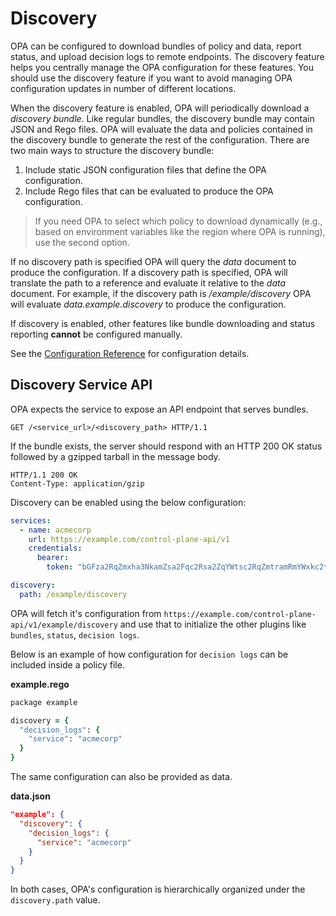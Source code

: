# Discovery

OPA can be configured to download bundles of policy and data, report status, and upload decision logs to remote endpoints. The discovery feature helps you centrally manage the OPA configuration for these features. You should use the discovery feature if you want to avoid managing OPA configuration updates in number of different locations.

When the discovery feature is enabled, OPA will periodically download a *discovery bundle*. Like regular bundles, the discovery bundle may contain JSON and Rego files. OPA will evaluate the data and policies contained in the discovery bundle to generate the rest of the configuration. There are two main ways to structure the discovery bundle:

1. Include static JSON configuration files that define the OPA configuration.
2. Include Rego files that can be evaluated to produce the OPA configuration.

> If you need OPA to select which policy to download dynamically (e.g., based on environment variables like the region where OPA is running), use the second option.

If no discovery path is specified OPA will query the *data* document to produce the configuration. If a discovery path is specified, OPA will translate the path to a reference and evaluate it relative to the *data* document. For example, if the discovery path is */example/discovery* OPA will evaluate *data.example.discovery* to produce the configuration.

If discovery is enabled, other features like bundle downloading and status reporting **cannot** be configured manually.

See the [Configuration Reference](configuration.md) for configuration details.

## Discovery Service API

OPA expects the service to expose an API endpoint that serves bundles.

```http
GET /<service_url>/<discovery_path> HTTP/1.1
```

If the bundle exists, the server should respond with an HTTP 200 OK status
followed by a gzipped tarball in the message body.

```http
HTTP/1.1 200 OK
Content-Type: application/gzip
```

Discovery can be enabled using the below configuration:

```yaml
services:
  - name: acmecorp
    url: https://example.com/control-plane-api/v1
    credentials:
      bearer:
        token: "bGFza2RqZmxha3NkamZsa2Fqc2Rsa2ZqYWtsc2RqZmtramRmYWxkc2tm"

discovery:
  path: /example/discovery
```

OPA will fetch it's configuration from `https://example.com/control-plane-api/v1/example/discovery` and use that to initialize the other plugins like `bundles`, `status`, `decision logs`. 

Below is an example of how configuration for `decision logs` can be included inside a policy file.

**example.rego**

```ruby
package example

discovery = {
  "decision_logs": {
    "service": "acmecorp"
  }
}
```

The same configuration can also  be provided as data.

**data.json**

```json
"example": {
  "discovery": {
    "decision_logs": {
      "service": "acmecorp"
    }
  }
}
```

In both cases, OPA's configuration is hierarchically organized under the `discovery.path` value.